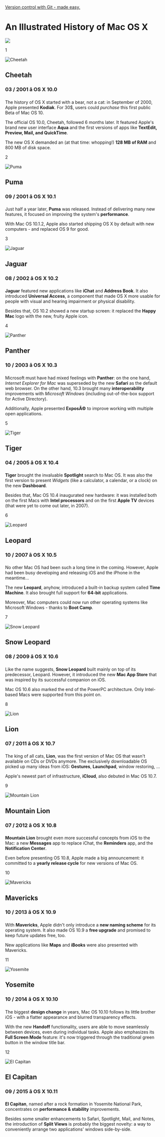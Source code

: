 [Version control with Git - made easy.](http://www.git-tower.com)

# An Illustrated History of Mac OS X

![](http://www.git-tower.com/blog/content/posts/53-history-of-osx/00-hero-image%402x.png)

1

![Cheetah](http://www.git-tower.com/blog/content/posts/53-history-of-osx/01-kodiak-cheetah%402x.png)

## Cheetah

### 03 / 2001 â OS X 10.0

The history of OS X started with a bear, not a cat: in September of 2000, Apple presented **Kodiak**. For 30$, users could _purchase_ this first public Beta of Mac OS 10.

The official OS 10.0, Cheetah, followed 6 months later. It featured Apple's brand new user interface **Aqua** and the first versions of apps like **TextEdit, Preview, Mail, and QuickTime**.

The new OS X demanded an (at that time: whopping!) **128 MB of RAM** and 800 MB of disk space.

2

![Puma](http://www.git-tower.com/blog/content/posts/53-history-of-osx/02-puma%402x.png)

## Puma

### 09 / 2001 â OS X 10.1

Just half a year later, **Puma** was released. Instead of delivering many new features, it focused on improving the system's **performance**.

With Mac OS 10.1.2, Apple also started shipping OS X by default with new computers - and replaced OS 9 for good.

3

![Jaguar](http://www.git-tower.com/blog/content/posts/53-history-of-osx/03-jaguar%402x.png)

## Jaguar

### 08 / 2002 â OS X 10.2

**Jaguar** featured new applications like **iChat** and **Address Book**. It also introduced **Universal Access**, a component that made OS X more usable for people with visual and hearing impairment or physical disability.

Besides that, OS 10.2 showed a new startup screen: it replaced the **Happy Mac** logo with the new, fruity Apple icon.

4

![Panther](http://www.git-tower.com/blog/content/posts/53-history-of-osx/04-panther%402x.png)

## Panther

### 10 / 2003 â OS X 10.3

Microsoft must have had mixed feelings with **Panther**: on the one hand, _Internet Explorer for Mac_ was superseded by the new **Safari** as the default web browser. On the other hand, 10.3 brought many **interoperability** improvements with _Microsoft Windows_ (including out-of-the-box support for Active Directory).

Additionally, Apple presented **ExposÃ©** to improve working with multiple open applications.

5

![Tiger](http://www.git-tower.com/blog/content/posts/53-history-of-osx/05-tiger%402x.png)

## Tiger

### 04 / 2005 â OS X 10.4

**Tiger** brought the invaluable **Spotlight** search to Mac OS. It was also the first version to present _Widgets_ (like a calculator, a calendar, or a clock) on the new **Dashboard**.

Besides that, Mac OS 10.4 inaugurated new hardware: it was installed both on the first Macs with **Intel processors** and on the first **Apple TV** devices (that were yet to come out later, in 2007).

6

![Leopard](http://www.git-tower.com/blog/content/posts/53-history-of-osx/06-leopard%402x.png)

## Leopard

### 10 / 2007 â OS X 10.5

No other Mac OS had been such a long time in the coming. However, Apple had been busy developing and releasing iOS and the iPhone in the meantime...

The new **Leopard**, anyhow, introduced a built-in backup system called **Time Machine**. It also brought full support for **64-bit** applications.

Moreover, Mac computers could now run other operating systems like Microsoft Windows - thanks to **Boot Camp**.

7

![Snow Leopard](http://www.git-tower.com/blog/content/posts/53-history-of-osx/07-snow-leopard%402x.png)

## Snow Leopard

### 08 / 2009 â OS X 10.6

Like the name suggests, **Snow Leopard** built mainly on top of its predecessor, Leopard. However, it introduced the new **Mac App Store** that was inspired by its successful companion on iOS.

Mac OS 10.6 also marked the end of the PowerPC architecture. Only Intel-based Macs were supported from this point on.

8

![Lion](http://www.git-tower.com/blog/content/posts/53-history-of-osx/08-lion%402x.png)

## Lion

### 07 / 2011 â OS X 10.7

The king of all cats, **Lion**, was the first version of Mac OS that wasn't available on CDs or DVDs anymore. The exclusively downloadable OS picked up many ideas from iOS: **Gestures**, **Launchpad**, window restoring, ...

Apple's newest part of infrastructure, **iCloud**, also debuted in Mac OS 10.7.

9

![Mountain Lion](http://www.git-tower.com/blog/content/posts/53-history-of-osx/09-mountain-lion%402x.png)

## Mountain Lion

### 07 / 2012 â OS X 10.8

**Mountain Lion** brought even more successful concepts from iOS to the Mac: a new **Messages** app to replace iChat, the **Reminders** app, and the **Notification Center**.

Even before presenting OS 10.8, Apple made a big announcement: it committed to a **yearly release cycle** for new versions of Mac OS.

10

![Mavericks](http://www.git-tower.com/blog/content/posts/53-history-of-osx/10-mavericks%402x.png)

## Mavericks

### 10 / 2013 â OS X 10.9

With **Mavericks**, Apple didn't only introduce a **new naming scheme** for its operating system. It also made OS 10.9 a **free upgrade** and promised to keep future updates free, too.

New applications like **Maps** and **iBooks** were also presented with Mavericks.

11

![Yosemite](http://www.git-tower.com/blog/content/posts/53-history-of-osx/11-yosemite%402x.png)

## Yosemite

### 10 / 2014 â OS X 10.10

The biggest **design change** in years, Mac OS 10.10 follows its little brother iOS - with a flatter appearance and blurred transparency effects.

With the new **Handoff** functionality, users are able to move seamlessly between devices, even during individual tasks. Apple also emphasizes its **Full Screen Mode** feature: it's now triggered through the traditional green button in the window title bar.

12

![El Capitan](http://www.git-tower.com/blog/content/posts/53-history-of-osx/12-elcapitan%402x.png)

## El Capitan

### 09 / 2015 â OS X 10.11

**El Capitan**, named after a rock formation in Yosemite National Park, concentrates on **performance & stability** improvements.

Besides some smaller enhancements to Safari, Spotlight, Mail, and Notes, the introduction of **Split Views** is probably the biggest novelty: a way to conveniently arrange two applications' windows side-by-side.

